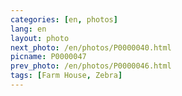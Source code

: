 ```yaml
---
categories: [en, photos]
lang: en
layout: photo
next_photo: /en/photos/P0000040.html
picname: P0000047
prev_photo: /en/photos/P0000046.html
tags: [Farm House, Zebra]
---
```

